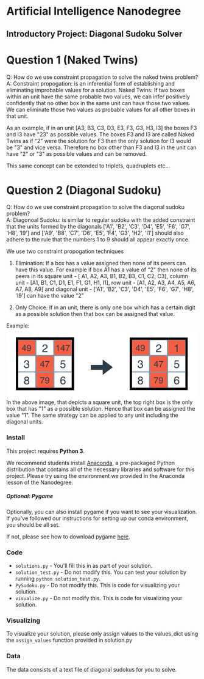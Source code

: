 # Artificial Intelligence Nanodegree
## Introductory Project: Diagonal Sudoku Solver

# Question 1 (Naked Twins)
Q: How do we use constraint propagation to solve the naked twins problem?  
A: Constraint propogation: is an inferential form of establishing and eliminating improbable values for a solution.
Naked Twins: If two boxes within an unit have the same probable two values, we can infer positively confidently that no other box in the same unit can have those two values. We can eliminate those two values as probable values for all other boxes in that unit.

As an example, if in an unit [A3, B3, C3, D3, E3, F3, G3, H3, I3] the boxes F3 and I3 have "23" as possible values.
The boxes F3 and I3 are called Naked Twins as if "2" were the solution for F3 then the only solution for I3 would be "3" and vice versa.
Therefore no box other than F3 and I3 in the unit can have "2" or "3" as possible values and can be removed.

This same concept can be extended to triplets, quadruplets etc...

# Question 2 (Diagonal Sudoku)
Q: How do we use constraint propagation to solve the diagonal sudoku problem?  
A: Diagonoal Sudoku: is similar to regular sudoku with the added constraint that the units formed by the diagonals ['A1', 'B2', 'C3', 'D4', 'E5', 'F6', 'G7', 'H8', 'I9'] and ['A9', 'B8', 'C7', 'D6', 'E5', 'F4', 'G3', 'H2', 'I1'] should also adhere to the rule that the numbers 1 to 9 should all appear exactly once.

We use two constraint propogation techniques

1) Elimination: If a box has a value assigned then none of its peers can have this value.
For example if box A1 has a value of "2" then none of its peers in its square unit - [ A1, A2, A3, B1, B2, B3, C1, C2, C3], column unit - [A1, B1, C1, D1, E1, F1, G1, H1, I1], row unit - [A1, A2, A3, A4, A5, A6, A7, A8, A9] and diagonal unit - ['A1', 'B2', 'C3', 'D4', 'E5', 'F6', 'G7', 'H8', 'I9'] can have the value "2"

2) Only Choice: If in an unit, there is only one box which has a certain digit as a possible solution then that box can be assigned that value.

Example:
![Only choice example](images/only-choice.png "Only choice example")
In the above image, that depicts a square unit, the top right box is the only box that has "1" as a possible solution. Hence that box can be assigned the value "1". The same strategy can be applied to any unit including the diagonal units.


### Install

This project requires **Python 3**.

We recommend students install [Anaconda](https://www.continuum.io/downloads), a pre-packaged Python distribution that contains all of the necessary libraries and software for this project. 
Please try using the environment we provided in the Anaconda lesson of the Nanodegree.

##### Optional: Pygame

Optionally, you can also install pygame if you want to see your visualization. If you've followed our instructions for setting up our conda environment, you should be all set.

If not, please see how to download pygame [here](http://www.pygame.org/download.shtml).

### Code

* `solutions.py` - You'll fill this in as part of your solution.
* `solution_test.py` - Do not modify this. You can test your solution by running `python solution_test.py`.
* `PySudoku.py` - Do not modify this. This is code for visualizing your solution.
* `visualize.py` - Do not modify this. This is code for visualizing your solution.

### Visualizing

To visualize your solution, please only assign values to the values_dict using the ```assign_values``` function provided in solution.py

### Data

The data consists of a text file of diagonal sudokus for you to solve.

